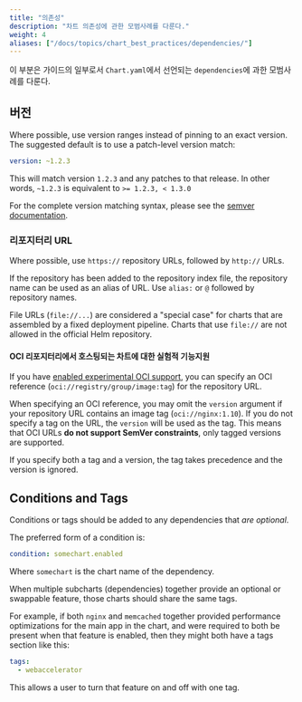 ```yaml
---
title: "의존성"
description: "차트 의존성에 관한 모범사례를 다룬다."
weight: 4
aliases: ["/docs/topics/chart_best_practices/dependencies/"]
---
```


이 부분은 가이드의 일부로서 `Chart.yaml`에서 선언되는 `dependencies`에 과한 모범사례를 다룬다.

## 버전

Where possible, use version ranges instead of pinning to an exact version. The
suggested default is to use a patch-level version match:

```yaml
version: ~1.2.3
```

This will match version `1.2.3` and any patches to that release.  In other
words, `~1.2.3` is equivalent to `>= 1.2.3, < 1.3.0`

For the complete version matching syntax, please see the [semver
documentation](https://github.com/Masterminds/semver#checking-version-constraints).

### 리포지터리 URL

Where possible, use `https://` repository URLs, followed by `http://` URLs.

If the repository has been added to the repository index file, the repository
name can be used as an alias of URL. Use `alias:` or `@` followed by repository
names.

File URLs (`file://...`) are considered a "special case" for charts that are
assembled by a fixed deployment pipeline. Charts that use `file://` are not
allowed in the official Helm repository.

#### OCI 리포지터리에서 호스팅되는 차트에 대한 실험적 기능지원

If you have [enabled experimental OCI support](/docs/registries/), you can specify
an OCI reference (`oci://registry/group/image:tag`) for the repository URL.

When specifying an OCI reference, you may omit the `version` argument if your
repository URL contains an image tag (`oci://nginx:1.10`). If you do not specify
a tag on the URL, the `version` will be used as the tag. This means that OCI URLs
**do not support SemVer constraints**, only tagged versions are supported.

If you specify both a tag and a version, the tag takes precedence and the version
is ignored.

## Conditions and Tags

Conditions or tags should be added to any dependencies that _are optional_.

The preferred form of a condition is:

```yaml
condition: somechart.enabled
```

Where `somechart` is the chart name of the dependency.

When multiple subcharts (dependencies) together provide an optional or swappable
feature, those charts should share the same tags.

For example, if both `nginx` and `memcached` together provided performance
optimizations for the main app in the chart, and were required to both be
present when that feature is enabled, then they might both have a tags section
like this:

```yaml
tags:
  - webaccelerator
```

This allows a user to turn that feature on and off with one tag.
